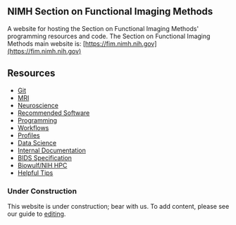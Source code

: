 ## NIMH Section on Functional Imaging Methods
A website for hosting the Section on Functional Imaging Methods' programming
resources and code.
The Section on Functional Imaging Methods main website is: [https://fim.nimh.nih.gov](https://fim.nimh.nih.gov)

## Resources

- [Git][1]
- [MRI][mri]
- [Neuroscience][neurosci]
- [Recommended Software][software]
- [Programming][programming]
- [Workflows][workflows]
- [Profiles][profiles]
- [Data Science][datascience]
- [Internal Documentation][internal]
- [BIDS Specification][bids]
- [Biowulf/NIH HPC][hpc]
- [Helpful Tips][tips]

### Under Construction
This website is under construction; bear with us.
To add content, please see our guide to [editing][2].

[1]: <git.md>
[mri]: <mri.md>
[neurosci]: <neurosci.md>
[2]: <editing.md>
[software]: <software.md>
[programming]: <programming.md>
[workflows]: <workflows.md>
[profiles]: <profiles/README.md>
[datascience]: <data_science.md>
[internal]: <https://teams.microsoft.com/_#/files/General?threadId=19%3A919e1081447a4d58ba4003dcfe291efb%40thread.skype&ctx=channel&context=General&rootfolder=%252Fsites%252FNIMH-SFIM%252FShared%2520Documents%252FGeneral>
[bids]: <https://bids-specification.readthedocs.io/en/stable/>
[hpc]: <hpc.md>
[tips]: <tips.md>
